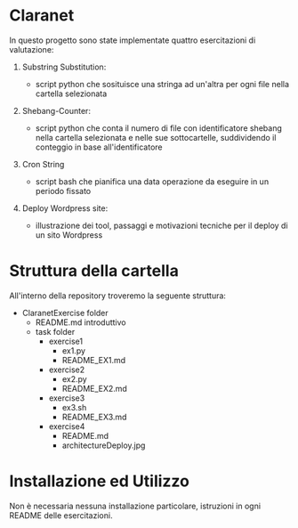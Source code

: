 # Claranet
In questo progetto sono state implementate quattro esercitazioni di valutazione:

1. Substring Substitution:
    - script python che sosituisce una stringa ad un'altra per ogni file nella cartella selezionata

2. Shebang-Counter:
    - script python che conta il numero di file con identificatore shebang nella cartella selezionata e nelle sue 
    sottocartelle, suddividendo il conteggio in base all'identificatore
3. Cron String
    - script bash che pianifica una data operazione da eseguire in un periodo fissato

4. Deploy Wordpress site:
    - illustrazione dei tool, passaggi e motivazioni tecniche per il deploy di un sito Wordpress

# Struttura della cartella
All'interno della repository troveremo la seguente struttura:

- ClaranetExercise folder
    - README.md introduttivo
    - task folder
        - exercise1
            - ex1.py
            - README_EX1.md
        - exercise2
            - ex2.py
            - README_EX2.md
        - exercise3
            - ex3.sh
            - README_EX3.md
        - exercise4
            - README.md
            - architectureDeploy.jpg

# Installazione ed Utilizzo
Non è necessaria nessuna installazione particolare, istruzioni in ogni README delle esercitazioni.